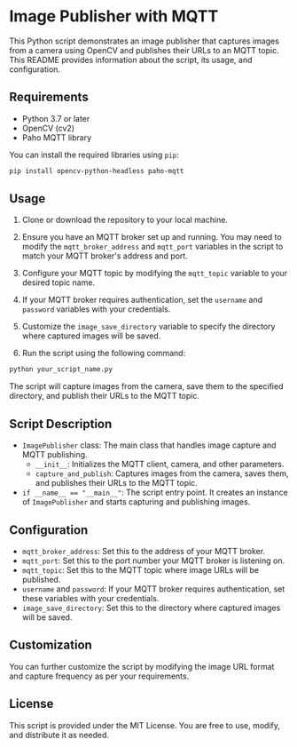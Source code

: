 # Image Publisher with MQTT

This Python script demonstrates an image publisher that captures images from a camera using OpenCV and publishes their URLs to an MQTT topic. This README provides information about the script, its usage, and configuration.

## Requirements
- Python 3.7 or later
- OpenCV (cv2)
- Paho MQTT library

You can install the required libraries using `pip`:
```bash
pip install opencv-python-headless paho-mqtt
```

## Usage

1. Clone or download the repository to your local machine.

2. Ensure you have an MQTT broker set up and running. You may need to modify the `mqtt_broker_address` and `mqtt_port` variables in the script to match your MQTT broker's address and port.

3. Configure your MQTT topic by modifying the `mqtt_topic` variable to your desired topic name.

4. If your MQTT broker requires authentication, set the `username` and `password` variables with your credentials.

5. Customize the `image_save_directory` variable to specify the directory where captured images will be saved.

6. Run the script using the following command:

```bash
python your_script_name.py
```

The script will capture images from the camera, save them to the specified directory, and publish their URLs to the MQTT topic.

## Script Description

- `ImagePublisher` class: The main class that handles image capture and MQTT publishing.
  - `__init__`: Initializes the MQTT client, camera, and other parameters.
  - `capture_and_publish`: Captures images from the camera, saves them, and publishes their URLs to the MQTT topic.
- `if __name__ == "__main__"`: The script entry point. It creates an instance of `ImagePublisher` and starts capturing and publishing images.

## Configuration

- `mqtt_broker_address`: Set this to the address of your MQTT broker.
- `mqtt_port`: Set this to the port number your MQTT broker is listening on.
- `mqtt_topic`: Set this to the MQTT topic where image URLs will be published.
- `username` and `password`: If your MQTT broker requires authentication, set these variables with your credentials.
- `image_save_directory`: Set this to the directory where captured images will be saved.

## Customization

You can further customize the script by modifying the image URL format and capture frequency as per your requirements.

## License

This script is provided under the MIT License. You are free to use, modify, and distribute it as needed.
